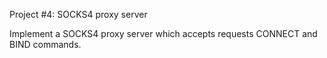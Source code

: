 Project #4: SOCKS4 proxy server

Implement a SOCKS4 proxy server which accepts requests CONNECT and BIND commands.

